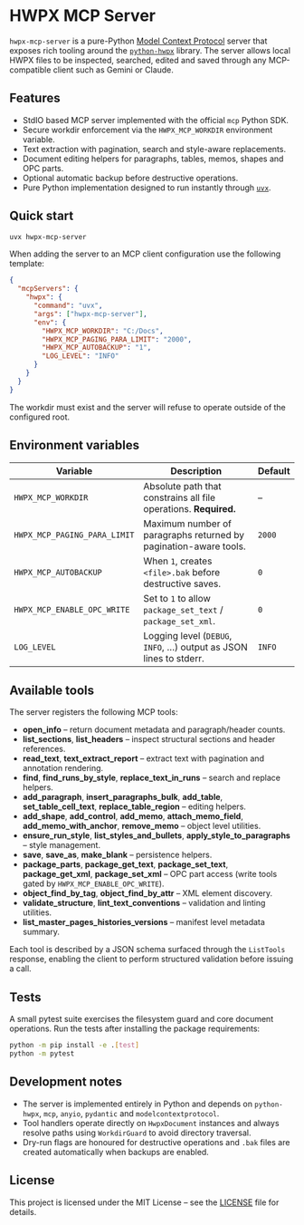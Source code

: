 # HWPX MCP Server

`hwpx-mcp-server` is a pure-Python [Model Context Protocol](https://github.com/modelcontextprotocol/specification) server that
exposes rich tooling around the [`python-hwpx`](https://github.com/airmang/python-hwpx) library. The server allows local HWPX
files to be inspected, searched, edited and saved through any MCP-compatible client such as Gemini or Claude.

## Features

- StdIO based MCP server implemented with the official `mcp` Python SDK.
- Secure workdir enforcement via the `HWPX_MCP_WORKDIR` environment variable.
- Text extraction with pagination, search and style-aware replacements.
- Document editing helpers for paragraphs, tables, memos, shapes and OPC parts.
- Optional automatic backup before destructive operations.
- Pure Python implementation designed to run instantly through [`uvx`](https://github.com/astral-sh/uv).

## Quick start

```bash
uvx hwpx-mcp-server
```

When adding the server to an MCP client configuration use the following template:

```json
{
  "mcpServers": {
    "hwpx": {
      "command": "uvx",
      "args": ["hwpx-mcp-server"],
      "env": {
        "HWPX_MCP_WORKDIR": "C:/Docs",
        "HWPX_MCP_PAGING_PARA_LIMIT": "2000",
        "HWPX_MCP_AUTOBACKUP": "1",
        "LOG_LEVEL": "INFO"
      }
    }
  }
}
```

The workdir must exist and the server will refuse to operate outside of the configured root.

## Environment variables

| Variable | Description | Default |
| --- | --- | --- |
| `HWPX_MCP_WORKDIR` | Absolute path that constrains all file operations. **Required.** | – |
| `HWPX_MCP_PAGING_PARA_LIMIT` | Maximum number of paragraphs returned by pagination-aware tools. | `2000` |
| `HWPX_MCP_AUTOBACKUP` | When `1`, creates `<file>.bak` before destructive saves. | `0` |
| `HWPX_MCP_ENABLE_OPC_WRITE` | Set to `1` to allow `package_set_text` / `package_set_xml`. | `0` |
| `LOG_LEVEL` | Logging level (`DEBUG`, `INFO`, …) output as JSON lines to stderr. | `INFO` |

## Available tools

The server registers the following MCP tools:

- **open_info** – return document metadata and paragraph/header counts.
- **list_sections**, **list_headers** – inspect structural sections and header references.
- **read_text**, **text_extract_report** – extract text with pagination and annotation rendering.
- **find**, **find_runs_by_style**, **replace_text_in_runs** – search and replace helpers.
- **add_paragraph**, **insert_paragraphs_bulk**, **add_table**, **set_table_cell_text**, **replace_table_region** – editing helpers.
- **add_shape**, **add_control**, **add_memo**, **attach_memo_field**, **add_memo_with_anchor**, **remove_memo** – object level utilities.
- **ensure_run_style**, **list_styles_and_bullets**, **apply_style_to_paragraphs** – style management.
- **save**, **save_as**, **make_blank** – persistence helpers.
- **package_parts**, **package_get_text**, **package_set_text**, **package_get_xml**, **package_set_xml** – OPC part access (write tools gated by `HWPX_MCP_ENABLE_OPC_WRITE`).
- **object_find_by_tag**, **object_find_by_attr** – XML element discovery.
- **validate_structure**, **lint_text_conventions** – validation and linting utilities.
- **list_master_pages_histories_versions** – manifest level metadata summary.

Each tool is described by a JSON schema surfaced through the `ListTools` response, enabling the client to perform structured
validation before issuing a call.

## Tests

A small pytest suite exercises the filesystem guard and core document operations. Run the tests after installing the package
requirements:

```bash
python -m pip install -e .[test]
python -m pytest
```

## Development notes

- The server is implemented entirely in Python and depends on `python-hwpx`, `mcp`, `anyio`, `pydantic` and `modelcontextprotocol`.
- Tool handlers operate directly on `HwpxDocument` instances and always resolve paths using `WorkdirGuard` to avoid directory
  traversal.
- Dry-run flags are honoured for destructive operations and `.bak` files are created automatically when backups are enabled.

## License

This project is licensed under the MIT License – see the [LICENSE](LICENSE) file for details.

